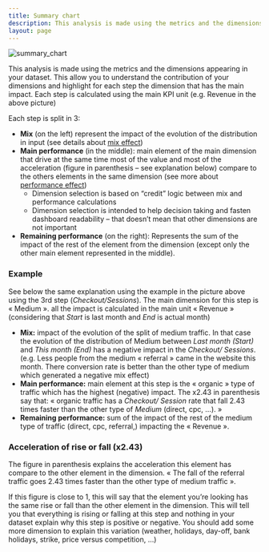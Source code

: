 ```yaml
---
title: Summary chart
description: This analysis is made using the metrics and the dimensions appearing in your dataset.
layout: page
---
```


![summary_chart]({{site.url}}/{{site.baseurl}}/core_app/old/compare/web_application/dashboard/waterfall/images/CompareSummaryWaterfall-1024x383.jpg)

This analysis is made using the metrics and the dimensions appearing in your dataset. This allow you to understand the contribution of your dimensions and highlight for each step the dimension that has the main impact. Each step is calculated using the main KPI unit (e.g. Revenue in the above picture)

Each step is split in 3:

* **Mix** (on the left) represent the impact of the evolution of the distribution in input (see details about [mix effect]({{site.url}}/{{site.baseurl}}/core_app/old/compare/web_application/dashboard/dimension_analysis/mix_effect))
* **Main performance** (in the middle): main element of the main dimension that drive at the same time most of the value and most of the acceleration (figure in parenthesis – see explanation below) compare to the others elements in the same dimension  (see more about [performance effect]({{site.url}}/{{site.baseurl}}/core_app/old/compare/web_application/dashboard/dimension_analysis/performance_effect))
    * Dimension selection is based on “credit” logic between mix and performance calculations
    * Dimension selection is intended to help decision taking and fasten dashboard readability – that doesn’t mean that other dimensions are not important
* **Remaining performance** (on the right): Represents the sum of the impact of the rest of the element from the dimension (except only the other main element represented in the middle).


### Example
See below the same explanation using the example in the picture above using the 3rd step (*Checkout/Sessions*). The main dimension for this step is « Medium ». all the impact is calculated in the main unit « Revenue » (considering that *Start* is last month and *End* is actual month)

* **Mix:** impact of the evolution of the split of medium traffic. In that case the evolution of the distribution of Medium between *Last month (Start)* and *This month (End)* has a negative impact in the *Checkout/ Sessions*. (e.g. Less people from the medium « referral » came in the website this month. There conversion rate is better than the other type of medium which generated a negative mix effect)
* **Main performance:** main element at this step is the « organic » type of traffic which has the highest (negative) impact. The x2.43 in parenthesis say that: « organic traffic has a *Checkout/ Session* rate that fall 2.43 times faster than the other type of *Medium* (direct, cpc, …). »
* **Remaining performance:** sum of the impact of the rest of the medium type of traffic (direct, cpc, referral,) impacting the « Revenue ».


### Acceleration of rise or fall (x2.43)

The figure in parenthesis explains the acceleration this element has compare to the other element in the dimension. « The fall of the referral traffic goes 2.43 times faster than the other type of medium traffic ».

If this figure is close to 1, this will say that the element you’re looking has the same rise or fall than the other element in the dimension. This will tell you that everything is rising or falling at this step and nothing in your dataset explain why this step is positive or negative. You should add some more dimension to explain this variation (weather, holidays, day-off, bank holidays, strike, price versus competition, …)
